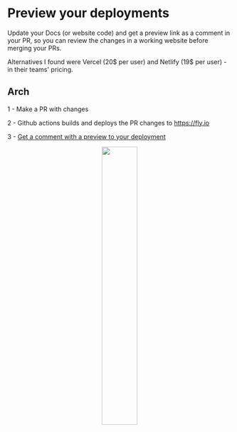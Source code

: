 # Preview your deployments

Update your Docs (or website code) and get a preview link as a comment in your PR, so you can review the changes in a working website before merging your PRs. 

Alternatives I found were Vercel (20$ per user) and Netlify (19$ per user) - in their teams' pricing.

## Arch 
 
 1 - Make a PR with changes
 
 2 - Github actions builds and deploys the PR changes to https://fly.io
 
 3 - [Get a comment with a preview to your deployment](https://github.com/aabedraba/mkdocs-preview-deployment/pull/2#issuecomment-1089190308)

<p align="center">
<img src="https://user-images.githubusercontent.com/27779735/165138558-6e6fd9f6-364d-43dc-aead-133140073ccd.png" style="width:40%;height:auto">
</p>
